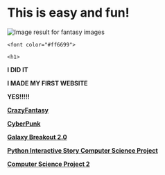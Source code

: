 
 <html lang="en">
         <head>
             <meta charset="utf-8">
             <title>Welcome, Berenice Avalos's Website, CSP2</title>
        </head>
        <body>
            <h1>
                This is easy and fun!
              </h1>
           <img class="irc_mi" src="https://media.istockphoto.com/photos/fairy-tree-in-mystic-forest-picture-id502735520?k=6&amp;m=502735520&amp;s=612x612&amp;w=0&amp;h=kMaZWd25caV3bKU3kHnFhRoRXhcxjiChw6nhYCTLktI=" alt="Image result for fantasy images" onload="typeof google==='object'&amp;&amp;google.aft&amp;&amp;google.aft(this)">
 
 <html>
 <body background="http://www.kinyu-z.net/data/wallpapers/42/848087.jpg">
 </body>
 </html>
 
 </style>
 
  </head>
  
  <body>
 
    <font color="#ff6699">

    <h1>
 <p><strong>I DID IT
  <p><strong>I MADE MY FIRST WEBSITE
     <p><strong> YES!!!!!</strong>


<div class="topnav"></div>
   <a href="https://berenice-avalos.github.io/CrazyFantasy/">CrazyFantasy</a> 
   <p> <a href="https://berenice-avalos.github.io/CyberPunk/">CyberPunk</a></p>
   <a href="https://scratch.mit.edu/projects/248604315/" target ="_blank">Galaxy Breakout 2.0</a>
   <p> <a href="https://repl.it/@berenicecode/UnequaledChartreuseBackend/">Python Interactive Story
       <a href="images/Spider-Man.pdf" target ="_blank">Computer Science Project</a> </p>
       <a href="images/Spider-Verse.pdf" target ="_blank">Computer Science Project 2</a>
   
<!doctype html>
<html>
<head>
  <meta charset="utf-8">
  <link rel="import" href="elements/viewer-error-screen/viewer-error-screen.html">
  <link rel="import" href="elements/viewer-page-indicator/viewer-page-indicator.html">
  <link rel="import" href="elements/viewer-page-selector/viewer-page-selector.html">
  <link rel="import" href="elements/viewer-password-screen/viewer-password-screen.html">
  <link rel="import" href="elements/viewer-pdf-toolbar/viewer-pdf-toolbar.html">
  <link rel="import" href="elements/viewer-zoom-toolbar/viewer-zoom-toolbar.html">
  <link rel="import" href="elements/shared-vars.html">



  <link rel="stylesheet" href="chrome://resources/css/text_defaults_md.css">
  <link rel="stylesheet" href="index.css">
</head>
<body>

<viewer-pdf-toolbar id="toolbar" hidden></viewer-pdf-toolbar>

<div id="sizer"></div>
<viewer-password-screen id="password-screen"></viewer-password-screen>

<viewer-zoom-toolbar id="zoom-toolbar"></viewer-zoom-toolbar>

<viewer-page-indicator id="page-indicator"></viewer-page-indicator>

<viewer-error-screen id="error-screen"></viewer-error-screen>

<div id="content"></div>

</body>
<script src="pdf_fitting_type.js"></script>
<script src="toolbar_manager.js"></script>
<script src="viewport.js"></script>
<script src="open_pdf_params_parser.js"></script>
<script src="navigator.js"></script>
<script src="viewport_scroller.js"></script>
<script src="zoom_manager.js"></script>
<script src="gesture_detector.js"></script>
<script src="pdf_scripting_api.js"></script>
<script src="chrome://resources/js/assert.js"></script>
<script src="chrome://resources/js/load_time_data.js"></script>
<script src="chrome://resources/js/util.js"></script>
<script src="chrome://resources/js/promise_resolver.js"></script>
<script src="browser_api.js"></script>
<script src="metrics.js"></script>
<script src="pdf_viewer.js"></script>
<script src="main.js"></script>
</html>

